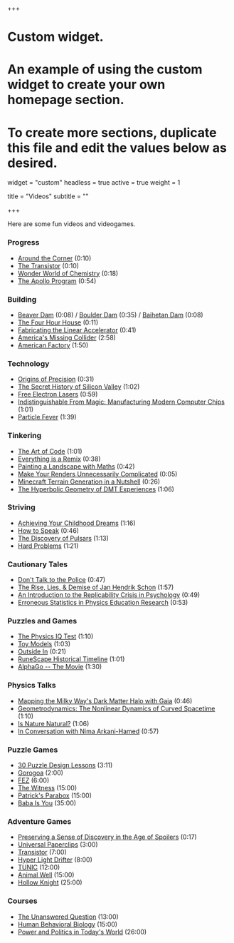 +++
# Custom widget.
# An example of using the custom widget to create your own homepage section.
# To create more sections, duplicate this file and edit the values below as desired.
widget = "custom"
headless = true
active = true
weight = 1

title = "Videos"
subtitle = ""

+++

Here are some fun videos and videogames. 

### Progress
- [Around the Corner](https://www.youtube.com/watch?v=yYAw79386WI) (0:10)
- [The Transistor](https://www.youtube.com/watch?v=V9xUQWo4vN0) (0:10)
- [Wonder World of Chemistry](https://www.youtube.com/watch?v=IEQUVngOXmw) (0:18)
- [The Apollo Program](https://www.youtube.com/watch?v=55Jas5HrzcQ) (0:54)

### Building
- [Beaver Dam](https://www.youtube.com/watch?v=EgW9_2q1IoA) (0:08) / [Boulder Dam](https://www.youtube.com/watch?v=PSMDPzd11ek) (0:35) / [Baihetan Dam](https://web.archive.org/web/20210911150302/https://www.youtube.com/watch?v=vScCDXnoWqY) (0:08)
- [The Four Hour House](https://www.youtube.com/watch?v=oDB1O5cadQw) (0:11)
- [Fabricating the Linear Accelerator](https://www.youtube.com/watch?v=oMgMNlgkqIY) (0:41)
- [America's Missing Collider](https://www.youtube.com/watch?v=3xSUwgg1L4g) (2:58)
- [American Factory](https://www.netflix.com/title/81090071) (1:50)

### Technology
- [Origins of Precision](https://www.youtube.com/watch?v=gNRnrn5DE58) (0:31)
- [The Secret History of Silicon Valley](https://www.youtube.com/watch?v=ZTC_RxWN_xo) (1:02)
- [Free Electron Lasers](https://www.youtube.com/watch?v=RKqof77pKBc) (0:59)
- [Indistinguishable From Magic: Manufacturing Modern Computer Chips](https://www.youtube.com/watch?v=NGFhc8R_uO4) (1:01)
- [Particle Fever](https://www.youtube.com/watch?v=MDDyOFvU4Pg) (1:39)

### Tinkering
- [The Art of Code](https://www.youtube.com/watch?v=6avJHaC3C2U) (1:01)
- [Everything is a Remix](https://www.youtube.com/watch?v=nJPERZDfyWc) (0:38)
- [Painting a Landscape with Maths](https://www.youtube.com/watch?v=BFld4EBO2RE) (0:42) 
- [Make Your Renders Unnecessarily Complicated](https://www.youtube.com/watch?v=YE9rEQAGpLw) (0:05)
- [Minecraft Terrain Generation in a Nutshell](https://www.youtube.com/watch?v=CSa5O6knuwI) (0:26)
- [The Hyperbolic Geometry of DMT Experiences](https://www.youtube.com/watch?v=loCBvaj4eSg) (1:06)

### Striving
- [Achieving Your Childhood Dreams](https://www.youtube.com/watch?v=ji5_MqicxSo) (1:16)
- [How to Speak](https://vimeo.com/101543862) (0:46)
- [The Discovery of Pulsars](https://www.youtube.com/watch?v=ot1Ggv6YZyQ) (1:13)
- [Hard Problems](https://www.youtube.com/watch?v=VboXBHVaCFU) (1:21)

### Cautionary Tales
- [Don't Talk to the Police](https://www.youtube.com/watch?v=d-7o9xYp7eE) (0:47)
- [The Rise, Lies, & Demise of Jan Hendrik Schon](https://www.youtube.com/playlist?list=PLAB-wWbHL7Vsfl4PoQpNsGp61xaDDiZmh) (1:57)
- [An Introduction to the Replicability Crisis in Psychology](https://www.youtube.com/watch?v=DQPEsUGpOWQ) (0:49)
- [Erroneous Statistics in Physics Education Research](https://www.youtube.com/watch?v=0NsNtqyiDco) (0:53)

### Puzzles and Games 
- [The Physics IQ Test](https://www.youtube.com/watch?v=kpcGlr62WHk) (1:10)
- [Toy Models](https://www.youtube.com/watch?v=2v3ANzWkPVI) (1:03)
- [Outside In](https://www.youtube.com/watch?v=wO61D9x6lNY) (0:21)
- [RuneScape Historical Timeline](https://www.youtube.com/watch?v=2cORFYpwyic) (1:01)
- [AlphaGo -- The Movie](https://www.youtube.com/watch?v=WXuK6gekU1Y) (1:30)

### Physics Talks
- [Mapping the Milky Way's Dark Matter Halo with Gaia](https://www.youtube.com/watch?v=gSE0tpzvT9k) (0:46)
- [Geometrodynamics: The Nonlinear Dynamics of Curved Spacetime](https://www.youtube.com/watch?v=XD2HVoAK7es) (1:10)
- [Is Nature Natural?](https://www.youtube.com/watch?v=KSKk_shE9bg) (1:06)
- [In Conversation with Nima Arkani-Hamed](https://www.youtube.com/watch?v=pup3s86oJXU) (0:57)

### Puzzle Games
- [30 Puzzle Design Lessons](https://www.youtube.com/watch?v=oCHciE9CYfA) (3:11)
- [Gorogoa](https://store.steampowered.com/app/557600/Gorogoa/) (2:00)
- [FEZ](https://store.steampowered.com/app/224760/FEZ/) (6:00)
- [The Witness](https://store.steampowered.com/app/210970/The_Witness/) (15:00)
- [Patrick's Parabox](https://store.steampowered.com/app/1260520/Patricks_Parabox/) (15:00)
- [Baba Is You](https://store.steampowered.com/app/736260/Baba_Is_You/) (35:00)

### Adventure Games
- [Preserving a Sense of Discovery in the Age of Spoilers](https://vimeo.com/91436410) (0:17)
- [Universal Paperclips](https://www.decisionproblem.com/paperclips/index2.html) (3:00)
- [Transistor](https://store.steampowered.com/app/237930/Transistor/) (7:00)
- [Hyper Light Drifter](https://store.steampowered.com/app/257850/Hyper_Light_Drifter/) (8:00)
- [TUNIC](https://store.steampowered.com/app/553420/TUNIC/) (12:00)
- [Animal Well](https://store.steampowered.com/app/813230/ANIMAL_WELL/) (15:00)
- [Hollow Knight](https://store.steampowered.com/app/367520/Hollow_Knight/) (25:00)

### Courses
- [The Unanswered Question](https://www.youtube.com/playlist?list=PLFjonLo8gYHIXC35K4Ujrbu6XHchNDCv9) (13:00)
- [Human Behavioral Biology](https://www.youtube.com/playlist?list=PL848F2368C90DDC3D) (15:00)
- [Power and Politics in Today's World](https://www.youtube.com/playlist?list=PLh9mgdi4rNeyViG2ar68jkgEi4y6doNZy) (26:00)
